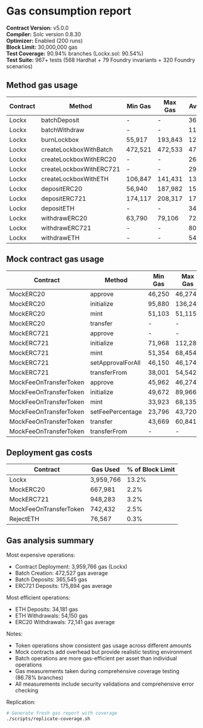 # Gas consumption report

**Contract Version:** v5.0.0  
**Compiler:** Solc version 0.8.30  
**Optimizer:** Enabled (200 runs)  
**Block Limit:** 30,000,000 gas  
**Test Coverage:** 90.94% branches (Lockx.sol: 90.54%)  
**Test Suite:** 967+ tests (568 Hardhat + 79 Foundry invariants + 320 Foundry scenarios)  

## Method gas usage

| Contract | Method | Min Gas | Max Gas | Avg Gas | # Calls |
|----------|--------|---------|---------|---------|---------|
| Lockx | batchDeposit | - | - | 365,545 | 1 |
| Lockx | batchWithdraw | - | - | 111,110 | 1 |
| Lockx | burnLockbox | 55,917 | 193,843 | 124,880 | 2 |
| Lockx | createLockboxWithBatch | 472,521 | 472,533 | 472,527 | 12 |
| Lockx | createLockboxWithERC20 | - | - | 268,435 | 2 |
| Lockx | createLockboxWithERC721 | - | - | 298,293 | 1 |
| Lockx | createLockboxWithETH | 106,847 | 141,431 | 139,638 | 24 |
| Lockx | depositERC20 | 56,940 | 187,982 | 155,726 | 35 |
| Lockx | depositERC721 | 174,117 | 208,317 | 175,894 | 77 |
| Lockx | depositETH | - | - | 34,181 | 1 |
| Lockx | withdrawERC20 | 63,790 | 79,106 | 72,141 | 6 |
| Lockx | withdrawERC721 | - | - | 80,837 | 1 |
| Lockx | withdrawETH | - | - | 54,150 | 2 |

## Mock contract gas usage

| Contract | Method | Min Gas | Max Gas | Avg Gas | # Calls |
|----------|--------|---------|---------|---------|---------|
| MockERC20 | approve | 46,250 | 46,274 | 46,273 | 85 |
| MockERC20 | initialize | 95,880 | 136,246 | 135,661 | 76 |
| MockERC20 | mint | 51,103 | 51,115 | 51,109 | 88 |
| MockERC20 | transfer | - | - | 51,297 | 2 |
| MockERC721 | approve | - | - | 48,332 | 1 |
| MockERC721 | initialize | 71,968 | 112,284 | 111,438 | 49 |
| MockERC721 | mint | 51,354 | 68,454 | 51,552 | 4,308 |
| MockERC721 | setApprovalForAll | 46,150 | 46,174 | 46,172 | 44 |
| MockERC721 | transferFrom | 38,001 | 54,542 | 46,696 | 4 |
| MockFeeOnTransferToken | approve | 45,962 | 46,274 | 46,262 | 30 |
| MockFeeOnTransferToken | initialize | 49,672 | 89,966 | 88,877 | 37 |
| MockFeeOnTransferToken | mint | 33,923 | 68,135 | 67,154 | 35 |
| MockFeeOnTransferToken | setFeePercentage | 23,796 | 43,720 | 33,749 | 18 |
| MockFeeOnTransferToken | transfer | 43,669 | 60,841 | 56,252 | 9 |
| MockFeeOnTransferToken | transferFrom | - | - | 66,565 | 1 |

## Deployment gas costs

| Contract | Gas Used | % of Block Limit |
|----------|----------|------------------|
| Lockx | 3,959,766 | 13.2% |
| MockERC20 | 667,981 | 2.2% |
| MockERC721 | 948,283 | 3.2% |
| MockFeeOnTransferToken | 742,432 | 2.5% |
| RejectETH | 76,567 | 0.3% |

## Gas analysis summary

Most expensive operations:
- Contract Deployment: 3,959,766 gas (Lockx)
- Batch Creation: 472,527 gas average
- Batch Deposits: 365,545 gas
- ERC721 Deposits: 175,894 gas average

Most efficient operations:
- ETH Deposits: 34,181 gas
- ETH Withdrawals: 54,150 gas
- ERC20 Withdrawals: 72,141 gas average

Notes:
- Token operations show consistent gas usage across different amounts
- Mock contracts add overhead but provide realistic testing environment
- Batch operations are more gas-efficient per asset than individual operations
- Gas measurements taken during comprehensive coverage testing (86.78% branches)
- All measurements include security validations and comprehensive error checking

Replication:
```bash
# Generate fresh gas report with coverage
./scripts/replicate-coverage.sh
```